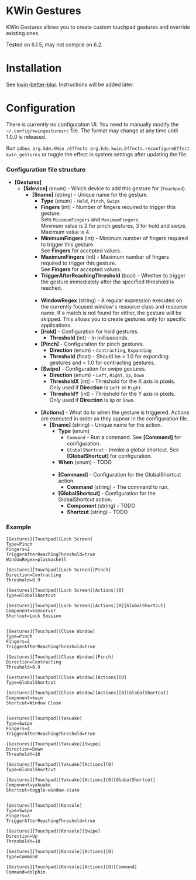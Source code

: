 # KWin Gestures
KWin Gestures allows you to create custom touchpad gestures and override existing ones.

Tested on 6.1.5, may not compile on 6.2.

# Installation
See [kwin-better-blur](https://github.com/taj-ny/kwin-effects-forceblur). Instructions will be added later.

# Configuration
There is currently no configuration UI. You need to manually modify the ``~/.config/kwingesturesrc`` file. The format may change at any time until 1.0.0 is released.

Run ``qdbus org.kde.KWin /Effects org.kde.kwin.Effects.reconfigureEffect kwin_gestures`` or toggle the effect in system settings after updating the file.

### Configuration file structure

- **[Gestures]**
  - **[$device]** (enum) - Which device to add this gesture for (``Touchpad``).<br>
    - **[$name]** (string) - Unique name for the gesture.
      - **Type** (enum) - ``Hold``, ``Pinch``, ``Swipe``
      - **Fingers** (int) - Number of fingers required to trigger this gesture.<br>Sets ``MinimumFingers`` and ``MaximumFingers``.<br>Minimum value is 2 for pinch gestures, 3 for hold and swipe.<br>Maximum value is 4. 
      - **MinimumFingers** (int) - Minimum number of fingers required to trigger this gesture.<br>See **Fingers** for accepted values.
      - **MaximumFingers** (int) - Maximum number of fingers required to trigger this gesture.<br>See **Fingers** for accepted values.
      - **TriggerAfterReachingThreshold** (bool) - Whether to trigger the gesture immediately after the specified threshold is reached.<br>&nbsp;
      - **WindowRegex** (string) - A regular expression executed on the currently focused window's resource class and resource name. If a match is not found for either, the gesture will be skipped. This allows you to create gestures only for specific applications.
      - **[Hold]** - Configuration for hold gestures.
        - **Threshold** (int) - In milliseconds.
      - **[Pinch]** - Configuration for pinch gestures.
        - **Direction** (enum) - ``Contracting``, ``Expanding``
        - **Threshold** (float) - Should be > 1.0 for expanding gestures and < 1.0 for contracting gestures.
      - **[Swipe]** - Configuration for swipe gestures.
        - **Direction** (enum) - ``Left``, ``Right``, ``Up``, ``Down``
        - **ThresholdX** (int) - Threshold for the X axis in pixels.<br>Only used if **Direction** is ``Left`` or ``Right``.
        - **ThresholdY** (int) - Threshold for the Y axis in pixels.<br>Only used if **Direction** is ``Up`` or ``Down``.<br>&nbsp;
      - **[Actions]** - What do to when the gesture is triggered. Actions are executed in order as they appear in the configuration file.
        - **[$name]** (string) - Unique name for the action.
          - **Type** (enum)
            - ``Command`` - Run a command. See **[Command]** for configuration.
            - ``GlobalShortcut`` - Invoke a global shortcut. See **[GlobalShortcut]** for configuration.
          - **When** (enum) - TODO<br>&nbsp;
          - **[Command]** - Configuration for the GlobalShortcut action.
            - **Command** (string) - The command to run.
          - **[GlobalShortcut]** - Configuration for the GlobalShortcut action.
            - **Component** (string) - TODO
            - **Shortcut** (string) - TODO

### Example
```
[Gestures][Touchpad][Lock Screen]
Type=Pinch
Fingers=2
TriggerAfterReachingThreshold=true
WindowRegex=plasmashell

[Gestures][Touchpad][Lock Screen][Pinch]
Direction=Contracting
Threshold=0.9

[Gestures][Touchpad][Lock Screen][Actions][0]
Type=GlobalShortcut

[Gestures][Touchpad][Lock Screen][Actions][0][GlobalShortcut]
Component=ksmserver
Shortcut=Lock Session


[Gestures][Touchpad][Close Window]
Type=Pinch
Fingers=2
TriggerAfterReachingThreshold=true

[Gestures][Touchpad][Close Window][Pinch]
Direction=Contracting
Threshold=0.9

[Gestures][Touchpad][Close Window][Actions][0]
Type=GlobalShortcut

[Gestures][Touchpad][Close Window][Actions][0][GlobalShortcut]
Component=kwin
Shortcut=Window Close


[Gestures][Touchpad][Yakuake]
Type=Swipe
Fingers=4
TriggerAfterReachingThreshold=true

[Gestures][Touchpad][Yakuake][Swipe]
Direction=Down
ThresholdY=10

[Gestures][Touchpad][Yakuake][Actions][0]
Type=GlobalShortcut

[Gestures][Touchpad][Yakuake][Actions][0][GlobalShortcut]
Component=yakuake
Shortcut=toggle-window-state


[Gestures][Touchpad][Konsole]
Type=Swipe
Fingers=3
TriggerAfterReachingThreshold=true

[Gestures][Touchpad][Konsole][Swipe]
Direction=Up
ThresholdY=10

[Gestures][Touchpad][Konsole][Actions][0]
Type=Command

[Gestures][Touchpad][Konsole][Actions][0][Command]
Command=dolphin
```